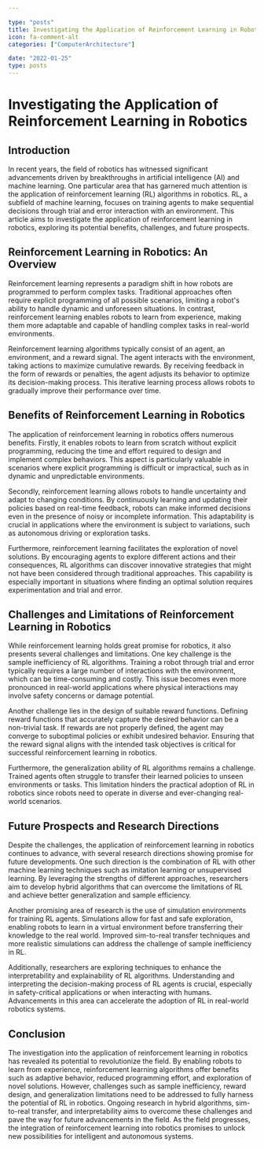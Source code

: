 ```yaml
---

type: "posts"
title: Investigating the Application of Reinforcement Learning in Robotics
icon: fa-comment-alt
categories: ["ComputerArchitecture"]

date: "2022-01-25"
type: posts
---
```





# Investigating the Application of Reinforcement Learning in Robotics

## Introduction

In recent years, the field of robotics has witnessed significant advancements driven by breakthroughs in artificial intelligence (AI) and machine learning. One particular area that has garnered much attention is the application of reinforcement learning (RL) algorithms in robotics. RL, a subfield of machine learning, focuses on training agents to make sequential decisions through trial and error interaction with an environment. This article aims to investigate the application of reinforcement learning in robotics, exploring its potential benefits, challenges, and future prospects.

## Reinforcement Learning in Robotics: An Overview

Reinforcement learning represents a paradigm shift in how robots are programmed to perform complex tasks. Traditional approaches often require explicit programming of all possible scenarios, limiting a robot's ability to handle dynamic and unforeseen situations. In contrast, reinforcement learning enables robots to learn from experience, making them more adaptable and capable of handling complex tasks in real-world environments.

Reinforcement learning algorithms typically consist of an agent, an environment, and a reward signal. The agent interacts with the environment, taking actions to maximize cumulative rewards. By receiving feedback in the form of rewards or penalties, the agent adjusts its behavior to optimize its decision-making process. This iterative learning process allows robots to gradually improve their performance over time.

## Benefits of Reinforcement Learning in Robotics

The application of reinforcement learning in robotics offers numerous benefits. Firstly, it enables robots to learn from scratch without explicit programming, reducing the time and effort required to design and implement complex behaviors. This aspect is particularly valuable in scenarios where explicit programming is difficult or impractical, such as in dynamic and unpredictable environments.

Secondly, reinforcement learning allows robots to handle uncertainty and adapt to changing conditions. By continuously learning and updating their policies based on real-time feedback, robots can make informed decisions even in the presence of noisy or incomplete information. This adaptability is crucial in applications where the environment is subject to variations, such as autonomous driving or exploration tasks.

Furthermore, reinforcement learning facilitates the exploration of novel solutions. By encouraging agents to explore different actions and their consequences, RL algorithms can discover innovative strategies that might not have been considered through traditional approaches. This capability is especially important in situations where finding an optimal solution requires experimentation and trial and error.

## Challenges and Limitations of Reinforcement Learning in Robotics

While reinforcement learning holds great promise for robotics, it also presents several challenges and limitations. One key challenge is the sample inefficiency of RL algorithms. Training a robot through trial and error typically requires a large number of interactions with the environment, which can be time-consuming and costly. This issue becomes even more pronounced in real-world applications where physical interactions may involve safety concerns or damage potential.

Another challenge lies in the design of suitable reward functions. Defining reward functions that accurately capture the desired behavior can be a non-trivial task. If rewards are not properly defined, the agent may converge to suboptimal policies or exhibit undesired behavior. Ensuring that the reward signal aligns with the intended task objectives is critical for successful reinforcement learning in robotics.

Furthermore, the generalization ability of RL algorithms remains a challenge. Trained agents often struggle to transfer their learned policies to unseen environments or tasks. This limitation hinders the practical adoption of RL in robotics since robots need to operate in diverse and ever-changing real-world scenarios.

## Future Prospects and Research Directions

Despite the challenges, the application of reinforcement learning in robotics continues to advance, with several research directions showing promise for future developments. One such direction is the combination of RL with other machine learning techniques such as imitation learning or unsupervised learning. By leveraging the strengths of different approaches, researchers aim to develop hybrid algorithms that can overcome the limitations of RL and achieve better generalization and sample efficiency.

Another promising area of research is the use of simulation environments for training RL agents. Simulations allow for fast and safe exploration, enabling robots to learn in a virtual environment before transferring their knowledge to the real world. Improved sim-to-real transfer techniques and more realistic simulations can address the challenge of sample inefficiency in RL.

Additionally, researchers are exploring techniques to enhance the interpretability and explainability of RL algorithms. Understanding and interpreting the decision-making process of RL agents is crucial, especially in safety-critical applications or when interacting with humans. Advancements in this area can accelerate the adoption of RL in real-world robotics systems.

## Conclusion

The investigation into the application of reinforcement learning in robotics has revealed its potential to revolutionize the field. By enabling robots to learn from experience, reinforcement learning algorithms offer benefits such as adaptive behavior, reduced programming effort, and exploration of novel solutions. However, challenges such as sample inefficiency, reward design, and generalization limitations need to be addressed to fully harness the potential of RL in robotics. Ongoing research in hybrid algorithms, sim-to-real transfer, and interpretability aims to overcome these challenges and pave the way for future advancements in the field. As the field progresses, the integration of reinforcement learning into robotics promises to unlock new possibilities for intelligent and autonomous systems.